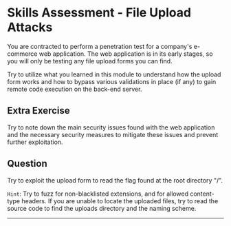 # Skills Assessment - File Upload Attacks

You are contracted to perform a penetration test for a company's e-commerce web application. The web application is in its early stages, so you will only be testing any file upload forms you can find.

Try to utilize what you learned in this module to understand how the upload form works and how to bypass various validations in place (if any) to gain remote code execution on the back-end server.

## Extra Exercise

Try to note down the main security issues found with the web application and the necessary security measures to mitigate these issues and prevent further exploitation.

## Question

Try to exploit the upload form to read the flag found at the root directory "/".

`Hint`: Try to fuzz for non-blacklisted extensions, and for allowed content-type headers. If you are unable to locate the uploaded files, try to read the source code to find the uploads directory and the naming scheme.

---
